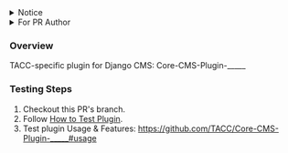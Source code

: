 <details>
<summary>Notice</summary>

The `main` branch has [some changes from the original remote](https://github.com/django-cms/django-cms-quickstart/compare/main...tacc-wbomar:main).

</details>
<details>
<summary>For PR Author</summary>

Replace all instances of "____" with the name of your plugin.

</details>

### Overview

TACC-specific plugin for Django CMS: Core-CMS-Plugin-_____

### Testing Steps

1. Checkout this PR's branch.
2. Follow [How to Test Plugin](https://github.com/tacc-wbomar/django-cms-quickstart/wiki/How-to-Test-Plugin).
3. Test plugin Usage & Features:
    https://github.com/TACC/Core-CMS-Plugin-_____#usage
